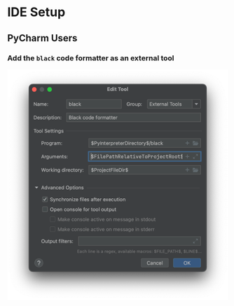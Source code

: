 # IDE Setup

## PyCharm Users

### Add the `black` code formatter as an external tool

![Configure black code formatter](images/setup_black_ext_tool.png)
